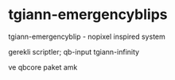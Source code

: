 # tgiann-emergencyblips
tgiann-emergencyblip - nopixel inspired system

gerekli scriptler;
qb-input
tgiann-infinity

ve qbcore paket amk
